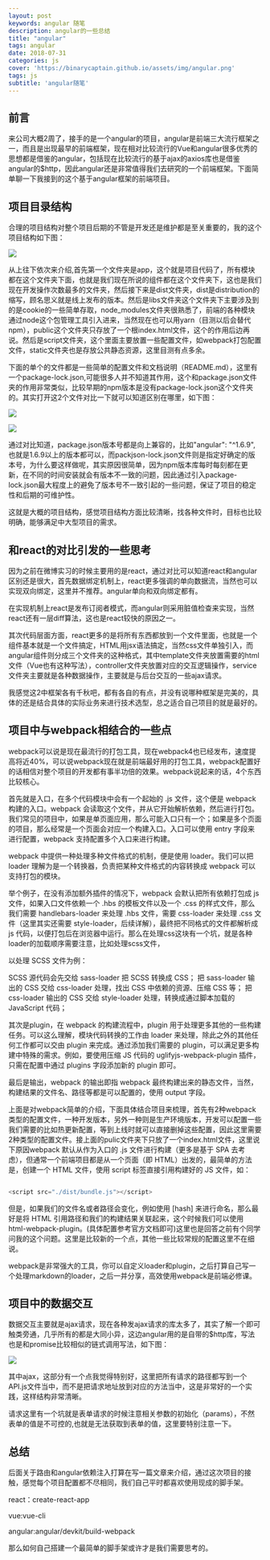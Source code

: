 ```yaml
---
layout: post
keywords: angular 随笔
description: angular的一些总结
title: "angular"
tags: angular 
date: 2018-07-31
categories: js
cover: 'https://binarycaptain.github.io/assets/img/angular.png'
tags: js
subtitle: 'angular随笔'
---
```


## 前言

来公司大概2周了，接手的是一个angular的项目，angular是前端三大流行框架之一，而且是出现最早的前端框架，现在相对比较流行的Vue和angular很多优秀的思想都是借鉴的angular，包括现在比较流行的基于ajax的axios库也是借鉴angular的$http，因此angular还是非常值得我们去研究的一个前端框架。下面简单聊一下我接到的这个基于angular框架的前端项目。

## 项目目录结构

合理的项目结构对整个项目后期的不管是开发还是维护都是至关重要的，我的这个项目结构如下图：

![](https://binarycaptain.github.io/assets/img/angular.png)

从上往下依次来介绍,首先第一个文件夹是app，这个就是项目代码了，所有模块都在这个文件夹下面，也就是我们现在所说的组件都在这个文件夹下，这也是我们现在开发操作次数最多的文件夹，然后接下来是dist文件夹，dist是distribution的缩写，顾名思义就是线上发布的版本。然后是libs文件夹这个文件夹下主要涉及到的是cookie的一些简单存取，node_modules文件夹很熟悉了，前端的各种模块通过node这个包管理工具引入进来，当然现在也可以用yarn（目测以后会替代npm），public这个文件夹只存放了一个根index.html文件，这个的作用后边再说。然后是script文件夹，这个里面主要放置一些配置文件，如webpack打包配置文件，static文件夹也是存放公共静态资源，这里目测有点多余。


下面的单个的文件都是一些简单的配置文件和文档说明（README.md），这里有一个package-lock.json,可能很多人并不知道其作用，这个和package.json文件夹的作用非常类似，比较早期的npm版本是没有package-lock.json这个文件夹的。其实打开这2个文件对比一下就可以知道区别在哪里，如下图：

![](https://binarycaptain.github.io/assets/img/angular-1.png)

![](https://binarycaptain.github.io/assets/img/angular-2.png)

通过对比知道，package.json版本号都是向上兼容的，比如"angular": "^1.6.9",也就是1.6.9以上的版本都可以，而packjson-lock.json文件则是指定好确定的版本号，为什么要这样做呢，其实原因很简单，因为npm版本库每时每刻都在更新，在不同的时间安装就会有版本不一致的问题，因此通过引入package-lock.json最大程度上的避免了版本号不一致引起的一些问题，保证了项目的稳定性和后期的可维护性。

这就是大概的项目结构，感觉项目结构方面比较清晰，找各种文件时，目标也比较明确，能够满足中大型项目的需求。

## 和react的对比引发的一些思考

因为之前在微博实习的时候主要用的是react，通过对比可以知道react和angular区别还是很大，首先数据绑定机制上，react更多强调的单向数据流，当然也可以实现双向绑定，这里并不推荐。angular单向和双向绑定都有。

在实现机制上react是发布订阅者模式，而angular则采用脏值检查来实现，当然react还有一层diff算法，这也是react较快的原因之一。

其次代码层面方面，react更多的是将所有东西都放到一个文件里面，也就是一个组件基本就是一个文件搞定，HTML用jsx语法搞定，当然css文件单独引入，而angular组件则分成三个文件夹的这种格式，其中template文件夹放置需要的html文件（Vue也有这种写法），controller文件夹放置对应的交互逻辑操作，service文件夹主要就是各种数据操作，主要就是与后台交互的一些ajax请求。

我感觉这2中框架各有千秋吧，都有各自的有点，并没有说哪种框架是完美的，具体的还是结合具体的实际业务来进行技术选型，总之适合自己项目的就是最好的。

## 项目中与webpack相结合的一些点

webpack可以说是现在最流行的打包工具，现在webpack4也已经发布，速度提高将近40%，可以说webpack现在就是前端最好用的打包工具，webpack配置好的话相信对整个项目的开发都有事半功倍的效果。webpack说起来的话，4个东西比较核心。

首先就是入口，在多个代码模块中会有一个起始的 .js 文件，这个便是 webpack 构建的入口。webpack 会读取这个文件，并从它开始解析依赖，然后进行打包。我们常见的项目中，如果是单页面应用，那么可能入口只有一个；如果是多个页面的项目，那么经常是一个页面会对应一个构建入口。入口可以使用 entry 字段来进行配置，webpack 支持配置多个入口来进行构建。

webpack 中提供一种处理多种文件格式的机制，便是使用 loader。我们可以把 loader 理解为是一个转换器，负责把某种文件格式的内容转换成 webpack 可以支持打包的模块。

举个例子，在没有添加额外插件的情况下，webpack 会默认把所有依赖打包成 js 文件，如果入口文件依赖一个 .hbs 的模板文件以及一个 .css 的样式文件，那么我们需要 handlebars-loader 来处理 .hbs 文件，需要 css-loader 来处理 .css 文件（这里其实还需要 style-loader，后续详解），最终把不同格式的文件都解析成 js 代码，以便打包后在浏览器中运行。那么在处理css这块有一个坑，就是各种loader的加载顺序需要注意，比如处理scss文件，

以处理 SCSS 文件为例：

SCSS 源代码会先交给 sass-loader 把 SCSS 转换成 CSS；
把 sass-loader 输出的 CSS 交给 css-loader 处理，找出 CSS 中依赖的资源、压缩 CSS 等；
把 css-loader 输出的 CSS 交给 style-loader 处理，转换成通过脚本加载的  JavaScript 代码；

其次是plugin，在 webpack 的构建流程中，plugin 用于处理更多其他的一些构建任务。可以这么理解，模块代码转换的工作由 loader 来处理，除此之外的其他任何工作都可以交由 plugin 来完成。通过添加我们需要的 plugin，可以满足更多构建中特殊的需求。例如，要使用压缩 JS 代码的 uglifyjs-webpack-plugin 插件，只需在配置中通过 plugins 字段添加新的 plugin 即可。

最后是输出，webpack 的输出即指 webpack 最终构建出来的静态文件，当然，构建结果的文件名、路径等都是可以配置的，使用 output 字段。

上面是对webpack简单的介绍，下面具体结合项目来梳理，首先有2种webpack类型的配置文件，一种开发版本，另外一种则是生产环境版本，开发可以配置一些我们需要的比如热更新配置，等到上线时就可以直接删掉这些配置，因此这里需要2种类型的配置文件。接上面的pulic文件夹下只放了一个index.html文件，这里说下原因webpack 默认从作为入口的 .js 文件进行构建（更多是基于 SPA 去考虑），但通常一个前端项目都是从一个页面（即 HTML）出发的，最简单的方法是，创建一个 HTML 文件，使用 script 标签直接引用构建好的 JS 文件，如：

```javascript

<script src="./dist/bundle.js"></script>

```

但是，如果我们的文件名或者路径会变化，例如使用 [hash] 来进行命名，那么最好是将 HTML 引用路径和我们的构建结果关联起来，这个时候我们可以使用 html-webpack-plugin。(具体配置参考官方文档即可)这里也是回答之前有个同学问我的这个问题。这里是比较新的一个点，其他一些比较常规的配置这里不在细说。

webpack是非常强大的工具，你可以自定义loader和plugin，之后打算自己写一个处理markdown的loader，之后一并分享，高效使用webpack是前端必修课。

## 项目中的数据交互

数据交互主要就是ajax请求，现在各种发ajax请求的库太多了，其实了解一个即可触类旁通，几乎所有的都是大同小异，这边angular用的是自带的$http库，写法也是和promise比较相似的链式调用写法，如下图：

![](https://binarycaptain.github.io/assets/img/angular-3.png)

其中ajax，这部分有一个点我觉得特别好，这里把所有请求的路径都写到一个API.js文件当中，而不是把请求地址放到对应的方法当中，这是非常好的一个实践，这样结构非常清晰。

请求这里有一个坑就是表单请求的时候注意相关参数的初始化（params），不然表单的值是不可控的,也就是无法获取到表单的值，这里要特别注意一下。

## 总结

后面关于路由和angular依赖注入打算在写一篇文章来介绍，通过这次项目的接触，感觉每个项目配置都不尽相同，我们自己平时都喜欢使用现成的脚手架。

react：create-react-app

vue:vue-cli

angular:angular/devkit/build-webpack

那么如何自己搭建一个最简单的脚手架或许才是我们需要思考的。













